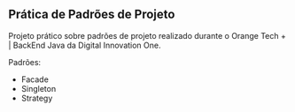 ## Prática de Padrões de Projeto
Projeto prático sobre padrões de projeto realizado durante o Orange Tech + | BackEnd Java da Digital Innovation One.

Padrões:

- Facade
- Singleton
- Strategy


